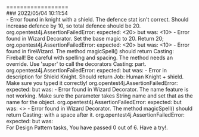 <br> 
==================
<br>
### 2022/05/04 10:11:54 
 <br>
- Error found in knight with a shield. The defence stat isn't correct. Should increase defence by 10, so total defence should be 20. 
org.opentest4j.AssertionFailedError: expected: <20> but was: <10>
- Error found in Wizard Decorator. Set the base magic to 20. Return 20; 
org.opentest4j.AssertionFailedError: expected: <20> but was: <10>
- Error found in fireWizard. The method magicSpell() should return Casting: Fireball! Be careful with spelling and spacing. The method needs an override. Use 'super' to call the decorators Casting: part. 
org.opentest4j.AssertionFailedError: expected: <Casting: Fireball!> but was: <null>
- Error in description for Shield Knight. 
Should return Job: Human Knight + shield. Make sure you typed it correctly! 
org.opentest4j.AssertionFailedError: expected: <Job: Human Knight + shield > but was: <Job: Human Knight + ______ >
- Error found in Wizard Decorator. The name feature is not working. Make sure the parameter takes String name and set that as the name for the object.
org.opentest4j.AssertionFailedError: expected: <Merlin> but was: <>
- Error found in Wizard Decorator. The method magicSpell() should return Casting: with a space after it. 
org.opentest4j.AssertionFailedError: expected: <Casting: > but was: <null>

 <br>
For Design Pattern tasks, You have passed 0 out of 6. 
Have a try!. 
 <br>